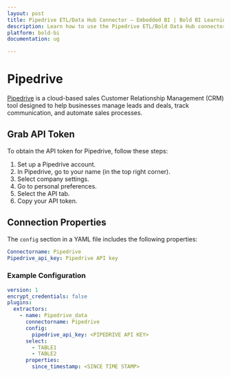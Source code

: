 ```yaml
---
layout: post
title: Pipedrive ETL/Data Hub Connector – Embedded BI | Bold BI Learning
description: Learn how to use the Pipedrive ETL/Bold Data Hub connectors in Bold BI Enterprise Edition. Discover simple steps to integrate data smoothly and make the most of your analytics.
platform: bold-bi
documentation: ug

---
```

# Pipedrive

[Pipedrive](https://www.pipedrive.com/) is a cloud-based sales Customer Relationship Management (CRM) tool designed to help businesses manage leads and deals, track communication, and automate sales processes.

## Grab API Token

To obtain the API token for Pipedrive, follow these steps:

1. Set up a Pipedrive account.
2. In Pipedrive, go to your name (in the top right corner).
3. Select company settings.
4. Go to personal preferences.
5. Select the API tab.
6. Copy your API token.

## Connection Properties

The `config` section in a YAML file includes the following properties:

```yaml
Connectorname: Pipedrive
Pipedrive_api_key: Pipedrive API key
```

### Example Configuration

```yaml
version: 1
encrypt_credentials: false
plugins:
  extractors:
    - name: Pipedrive_data
      connectorname: Pipedrive
      config:
        pipedrive_api_key: <PIPEDRIVE API KEY>
      select:
        - TABLE1
        - TABLE2
      properties:
        since_timestamp: <SINCE TIME STAMP>
```
      
